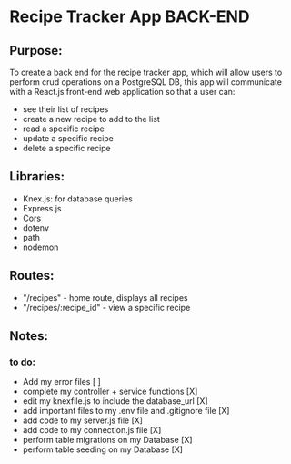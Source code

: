 # Recipe Tracker App BACK-END

## Purpose:
To create a back end for the recipe tracker app, which will allow users to perform crud operations on a PostgreSQL DB,
this app will communicate with a React.js front-end web application so that a user can:
- see their list of recipes
- create a new recipe to add to the list
- read a specific recipe
- update a specific recipe
- delete a specific recipe

## Libraries:
- Knex.js: for database queries
- Express.js
- Cors
- dotenv
- path
- nodemon

## Routes: 
- "/recipes" - home route, displays all recipes
- "/recipes/:recipe_id" - view a specific recipe

## Notes:


### to do: 
- Add my error files [ ]
- complete my controller + service functions [X]
- edit my knexfile.js to include the database_url [X]
- add important files to my .env file and .gitignore file [X]
- add code to my server.js file [X]
- add code to my connection.js file [X]
- perform table migrations on my Database [X]
- perform table seeding on my Database [X]